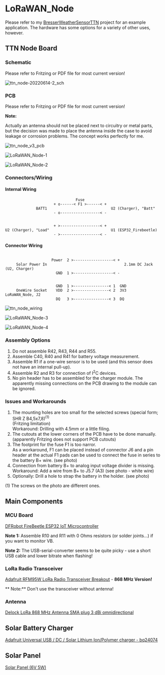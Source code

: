 # LoRaWAN_Node

Please refer to my [BresserWeatherSensorTTN](https://github.com/matthias-bs/BresserWeatherSensorTTN) project for an example application. The hardware has some options for a variety of other uses, however.

## TTN Node Board

### Schematic
Please refer to Fritzing or PDF file for most current version!

![ttn_node-20220614-2_sch](https://user-images.githubusercontent.com/83612361/183265248-27ff49f0-91a8-427f-959b-108c1d9e68b8.png)

### PCB
Please refer to Fritzing or PDF file for most current version!

**Note:**

Actually an antenna should not be placed next to circuitry or metal parts, but the decision was made to place the antenna inside the case to avoid leakage or corrosion problems. The concept works perfectly for me. 

![ttn_node_v3_pcb](https://user-images.githubusercontent.com/83612361/183265170-01bee6f2-5752-422e-a078-0f699fb1699f.png)

![LoRaWAN_Node-1](https://user-images.githubusercontent.com/83612361/183265799-35a17795-5f3f-4d37-867a-c85cc667befa.jpg)

![LoRaWAN_Node-2](https://user-images.githubusercontent.com/83612361/183265817-2f7a1a1e-1e9d-4e9b-a29a-9f60a6a3cc44.jpg)

### Connectors/Wiring

#### Internal Wiring
```
                                Fuse
                      + o------< F1 >------< +
              BATT1                             U2 (Charger), "Batt"
                      - o------------------< -


                      + >------------------< +
U2 (Charger), "Load"                            U1 (ESP32_Firebeetle)
                      - >------------------< -
```
#### Connector Wiring
```
                                
                     Power  2 >------------------< +
     Solar Power In                                   2.1mm DC Jack (U2, Charger)
                       GND  1 >------------------< -


                       GND  1 >----------------< 1  GND
     OneWire Socket    VDD  2 >----------------< 2  3V3   LoRaWAN_Node, J2
                       DQ   3 >----------------< 3  DQ
```

![ttn_node_wiring](https://user-images.githubusercontent.com/83612361/183265340-02fee7d6-5dc1-46e7-92a9-3ebd7063b362.png)

![LoRaWAN_Node-3](https://user-images.githubusercontent.com/83612361/183265830-def8cbac-5eb0-4b49-8697-ba42429444d9.jpg)

![LoRaWAN_Node-4](https://user-images.githubusercontent.com/83612361/183265832-7b003ffb-fc45-4e7e-966a-1e0f9eb263e6.jpg)


### Assembly Options
1. Do not assemble R42, R43, R44 and R55.
2. Assemble C40, R40 and R41 for battery voltage measurement.
3. Assemble R1 if a one-wire sensor is to be used (and this sensor does not have an internal pull-up).
4. Assemble R2 and R3 for connection of I<sup>2</sup>C devices.
5. No pin header has to be assembled for the charger module. The apparently missing connections on the PCB drawing to the module can be ignored.

### Issues and Workarounds
1. The mounting holes are too small for the selected screws (special form; SHR Z B4,5x7,8)<sup>(1)</sup><br>(Fritzing limitation)<br>Workaround: Drilling with 4.5mm or a little filing.
2. The cutouts at the lower corners of the PCB have to be done manually.<br>(apparently Fritzing does not support PCB cutouts)
3. The footprint for the fuse F1 is too narror.<br>As a workaround, F1 can be placed instead of connector J6 and a pin header at the actual F1 pads can be used to connect the fuse in series to the battery B+ wire. (see photo)
4. Connection from battery B+ to analog input voltage divider is missing.<br>Workaround: Add a wire from B+ to J5.7 (A3) (see photo - white wire)
5. Optionally: Drill a hole to strap the battery in the holder. (see photo)

(1) The screws on the photo are different ones.

## Main Components
### MCU Board
[DFRobot FireBeetle ESP32 IoT Microcontroller](https://www.dfrobot.com/product-1590.html)

**Note 1:** Assemble R10 and R11 with 0 Ohms resistors (or solder joints...) if you want to monitor VB.

**Note 2:** The USB-serial-converter seems to be quite picky - use a short USB cable and lower bitrate when flashing!

### LoRa Radio Transceiver
[Adafruit RFM95W LoRa Radio Transceiver Breakout](https://www.adafruit.com/product/3072) - **868 MHz Version!**

** Note:** Don't use the transceiver without antenna!

### Antenna
[Delock LoRa 868 MHz Antenna SMA plug 3 dBi omnidirectional](https://www.delock.de/produkt/89769/merkmale.html)

## Solar Battery Charger
[Adafruit Universal USB / DC / Solar Lithium Ion/Polymer charger - bq24074](https://www.adafruit.com/product/4755)

## Solar Panel
[Solar Panel (6V 5W)](https://www.waveshare.com/solar-panel-6v-5w.htm)

